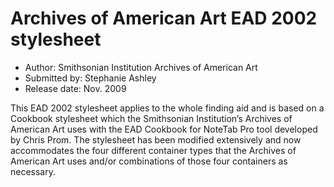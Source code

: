 Archives of American Art EAD 2002 stylesheet
============================================

* Author: Smithsonian Institution Archives of American Art
* Submitted by: Stephanie Ashley
* Release date: Nov. 2009

This EAD 2002 stylesheet applies to the whole finding aid and is based on a Cookbook stylesheet which the Smithsonian Institution’s Archives of American Art uses with the EAD Cookbook for NoteTab Pro tool developed by Chris Prom. The stylesheet has been modified extensively and now accommodates the four different container types that the Archives of American Art uses and/or combinations of those four containers as necessary.